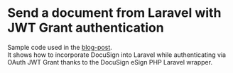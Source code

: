 # Send a document from Laravel with JWT Grant authentication
Sample code used in the [blog-post](https://www.docusign.com/blog/developers/send-document-laravel-jwt-grant-authentication). <br>It shows how to incorporate DocuSign into Laravel while authenticating via OAuth JWT Grant thanks to the DocuSign eSign PHP Laravel wrapper.

 
